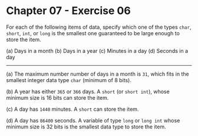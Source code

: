 # Chapter 07 - Exercise 06

For each of the following items of data, specify which one of the types `char`, `short`, `int`, or `long` is the smallest one guaranteed to be large enough to store the item.

(a) Days in a month
(b) Days in a year
(c) Minutes in a day
(d) Seconds in a day

---

(a) The maximum number number of days in a month is `31`, which fits in the smallest integer data type `char` (minimum of 8 bits).  

(b) A year has either `365` or `366` days. A `short` (or `short int`), whose minimum size is 16 bits can store the item.  

(c) A day has `1440` minutes. A `short` can store the item.  

(d) A day has `86400` seconds. A variable of type `long` or `long int` whose minimum size is 32 bits is the smallest data type to store the item.  
